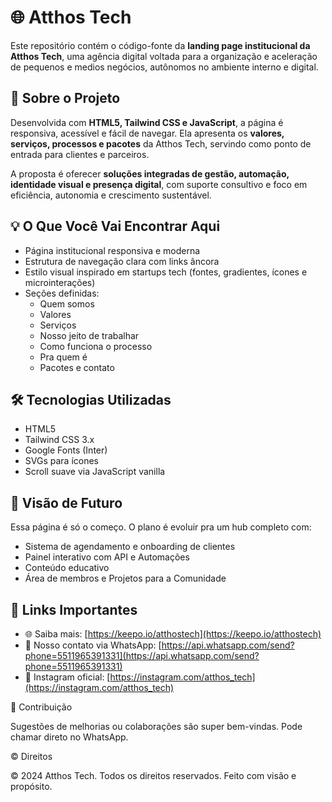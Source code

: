 # 🌐 Atthos Tech

Este repositório contém o código-fonte da **landing page institucional da Atthos Tech**, uma agência digital voltada para a organização e aceleração de pequenos e medios negócios, autônomos no ambiente interno e digital.


## 🔎 Sobre o Projeto

Desenvolvida com **HTML5, Tailwind CSS e JavaScript**, a página é responsiva, acessível e fácil de navegar. 
Ela apresenta os **valores, serviços, processos e pacotes** da Atthos Tech, servindo como ponto de entrada para clientes e parceiros.

A proposta é oferecer **soluções integradas de gestão, automação, identidade visual e presença digital**, com suporte consultivo e foco em eficiência, autonomia e crescimento sustentável.


## 💡 O Que Você Vai Encontrar Aqui

- Página institucional responsiva e moderna  
- Estrutura de navegação clara com links âncora
- Estilo visual inspirado em startups tech (fontes, gradientes, ícones e microinterações)
- Seções definidas:
  - Quem somos
  - Valores
  - Serviços
  - Nosso jeito de trabalhar
  - Como funciona o processo
  - Pra quem é
  - Pacotes e contato


## 🛠 Tecnologias Utilizadas

- HTML5
- Tailwind CSS 3.x
- Google Fonts (Inter)
- SVGs para ícones
- Scroll suave via JavaScript vanilla


## 📌 Visão de Futuro

Essa página é só o começo. O plano é evoluir pra um hub completo com:

- Sistema de agendamento e onboarding de clientes
- Painel interativo com API e Automações
- Conteúdo educativo
- Área de membros e Projetos para a Comunidade 


## 🔗 Links Importantes

- 🌐 Saiba mais: [https://keepo.io/atthostech](https://keepo.io/atthostech)  
- 📲 Nosso contato via WhatsApp: [https://api.whatsapp.com/send?phone=5511965391331](https://api.whatsapp.com/send?phone=5511965391331)  
- 📸 Instagram oficial: [https://instagram.com/atthos_tech](https://instagram.com/atthos_tech)

🙌 Contribuição

Sugestões de melhorias ou colaborações são super bem-vindas. Pode chamar direto no WhatsApp.


© Direitos

© 2024 Atthos Tech. Todos os direitos reservados. Feito com visão e propósito.



